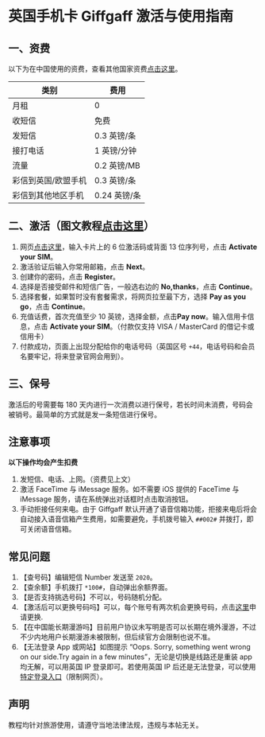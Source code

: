 # 英国手机卡 Giffgaff 激活与使用指南

## 一、资费

以下为在中国使用的资费，查看其他国家资费[点击这里](https://www.giffgaff.com/roaming-charges)。

|  类别   | 费用  |
|  ----  | ----  |
| 月租  |  0 |
|  收短信  | 免费 |
|  发短信       |   0.3 英镑/条   |
|  接打电话       |   1 英镑/分钟   |
|     流量    | 0.2 英镑/MB    |
|   彩信到英国/欧盟手机      |   0.3 英镑/条   |
|    彩信到其他地区手机     |   0.24 英镑/条   |


## 二、激活（图文教程[点击这里](https://github.com/ssnhd/Giffgaff/wiki/激活（图文教程）)）
1. 网页[点击这里]( https://www.giffgaff.com/activate)，输入卡片上的 6 位激活码或背面 13 位序列号，点击 **Activate your SIM**。
2. 激活验证后输入你常用邮箱，点击 **Next**。
3. 创建你的密码，点击 **Register**。
4. 选择是否接受邮件和短信广告，一般选右边的 **No,thanks**，点击 **Continue**。
5. 选择套餐，如果暂时没有套餐需求，将网页拉至最下方，选择 **Pay as you go**，点击 **Continue**。
6. 充值话费，首次充值至少 10 英镑，选择金额，点击**Pay now**。输入信用卡信息，点击 **Activate your SIM**。（付款仅支持 VISA / MasterCard 的借记卡或信用卡）
7. 付款成功，页面上出现分配给你的电话号码（英国区号 `+44`，电话号码和会员名要牢记，将来登录官网会用到）。

## 三、保号
激活后的号需要每 180 天内进行一次消费以进行保号，若长时间未消费，号码会被销号。最简单的方式就是发一条短信进行保号。

## 注意事项
**以下操作均会产生扣费**
1. 发短信、电话、上网。（资费见上文）
2. 激活 FaceTime 与 iMessage 服务。如不需要 iOS 提供的 FaceTime 与 iMessage 服务，请在系统弹出对话框时点击取消按钮。
3. 手动拒接任何来电。由于 Giffgaff 默认开通了语音信箱功能，拒接来电后将会自动接入语音信箱产生费用，如需要避免，手机拨号输入 `##002#` 并拨打，即可关闭语音信箱。

## 常见问题
1. 【查号码】编辑短信 Number 发送至 `2020`。
2. 【查余额】手机拨打 `*100#`，自动弹出余额界面。
3. 【是否支持挑选号码】不可以，号码随机分配。
4. 【激活后可以更换号码吗】可以，每个账号有两次机会更换号码，点击[这里](https://www.giffgaff.com/auth/login?redirect=%2Fprofile%2Fdetails%2Fgetnumber)申请更换.
5. 【在中国能长期漫游吗】目前用户协议未写明是否可以长期在境外漫游，不过不少内地用户长期漫游未被限制，但后续官方会限制也说不准。
6. 【无法登录 App 或网站】如图提示 “Oops. Sorry, something went wrong on our side.Try again in a few minutes”，无论是切换是线路还是重装 app 均无解，可以用英国 IP 登录即可。若使用英国 IP 后还是无法登录，可以使用[特定登录入口](https://id.giffgaff.com/login?redirect=auth)（限制网页）。

## 声明

教程均针对旅游使用，请遵守当地法律法规，违规与本帖无关。
